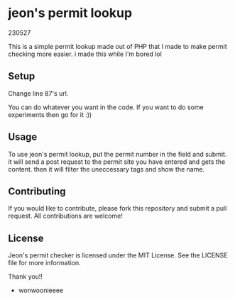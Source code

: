 # jeon's permit lookup

230527

This is a simple permit lookup made out of PHP that I made to make permit checking more easier. 
i made this while I'm bored lol

## Setup

Change line 87's url.


You can do whatever you want in the code. If you want to do some experiments then go for it :))

## Usage
To use jeon's permit lookup, put the permit number in the field and submit. it will send a post request to the permit site you have entered and gets the content. then it will filter the uneccessary tags and show the name.

## Contributing
If you would like to contribute, please fork this repository and submit a pull request. All contributions are welcome!


## License
Jeon's permit checker is licensed under the MIT License. See the LICENSE file for more information.

Thank you!!

- wonwoonieeee
